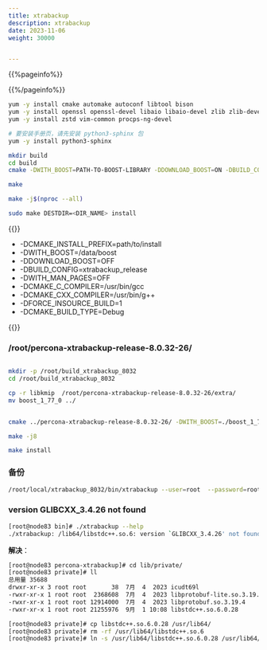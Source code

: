 ```yaml
---
title: xtrabackup
description: xtrabackup
date: 2023-11-06
weight: 30000


---
```

<style>
th, td {
  border: 1px solid rgb(190, 190, 190);
}
</style>
{{%pageinfo%}}

{{%/pageinfo%}}



```bash
yum -y install cmake automake autoconf libtool bison
yum -y install openssl openssl-devel libaio libaio-devel zlib zlib-devel libcurl libcurl-devel libev libev-devel libgcrypt libgcrypt-devel ncurses ncurses-devel
yum -y install zstd vim-common procps-ng-devel

# 要安装手册页，请先安装 python3-sphinx 包
yum -y install python3-sphinx
```

```bash
mkdir build
cd build
cmake -DWITH_BOOST=PATH-TO-BOOST-LIBRARY -DDOWNLOAD_BOOST=ON -DBUILD_CONFIG=xtrabackup_release -DWITH_MAN_PAGES=OFF -B ..

make

make -j$(nproc --all)

sudo make DESTDIR=<DIR_NAME> install

```

{{<note>}}
<!---->
- -DCMAKE_INSTALL_PREFIX=path/to/install
- -DWITH_BOOST=/data/boost
- -DDOWNLOAD_BOOST=OFF
- -DBUILD_CONFIG=xtrabackup_release
- -DWITH_MAN_PAGES=OFF
- -DCMAKE_C_COMPILER=/usr/bin/gcc
- -DCMAKE_CXX_COMPILER=/usr/bin/g++
- -DFORCE_INSOURCE_BUILD=1
- -DCMAKE_BUILD_TYPE=Debug

{{</note>}}

### /root/percona-xtrabackup-release-8.0.32-26/
```bash

mkdir -p /root/build_xtrabackup_8032
cd /root/build_xtrabackup_8032

cp -r libkmip  /root/percona-xtrabackup-release-8.0.32-26/extra/
mv boost_1_77_0 ../


cmake ../percona-xtrabackup-release-8.0.32-26/ -DWITH_BOOST=./boost_1_77_0 -DDOWNLOAD_BOOST=OFF -DBUILD_CONFIG=xtrabackup_release -DWITH_MAN_PAGES=OFF -DCMAKE_BUILD_TYPE=Debug -DCMAKE_INSTALL_PREFIX=/root/local/xtrabackup_8032

make -j8

make install
```

### 备份

```bash
/root/local/xtrabackup_8032/bin/xtrabackup --user=root  --password=root --host=172.17.137.12 --port=7032 --backup --target-dir=/root/local/backup/ --slave-info

```


### version GLIBCXX_3.4.26 not found
```bash
[root@node83 bin]# ./xtrabackup --help
./xtrabackup: /lib64/libstdc++.so.6: version `GLIBCXX_3.4.26' not found (required by ./xtrabackup)

```

**解决**：

```bash
[root@node83 percona-xtrabackup]# cd lib/private/
[root@node83 private]# ll
总用量 35688
drwxr-xr-x 3 root root       38  7月  4  2023 icudt69l
-rwxr-xr-x 1 root root  2368608  7月  4  2023 libprotobuf-lite.so.3.19.4
-rwxr-xr-x 1 root root 12914000  7月  4  2023 libprotobuf.so.3.19.4
-rwxr-xr-x 1 root root 21255976  9月  1 10:08 libstdc++.so.6.0.28

[root@node83 private]# cp libstdc++.so.6.0.28 /usr/lib64/
[root@node83 private]# rm -rf /usr/lib64/libstdc++.so.6
[root@node83 private]# ln -s /usr/lib64/libstdc++.so.6.0.28 /usr/lib64/libstdc++.so.6

```











